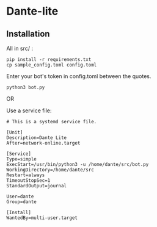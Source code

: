 # Dante-lite
## Installation
All in src/ :
```
pip install -r requirements.txt
cp sample_config.toml config.toml
```

Enter your bot's token in config.toml between the quotes.

```
python3 bot.py
```

OR

Use a service file:
```
# This is a systemd service file.

[Unit]
Description=Dante Lite
After=network-online.target

[Service]
Type=simple
ExecStart=/usr/bin/python3 -u /home/dante/src/bot.py
WorkingDirectory=/home/dante/src
Restart=always
TimeoutStopSec=1
StandardOutput=journal

User=dante
Group=dante

[Install]
WantedBy=multi-user.target
```
